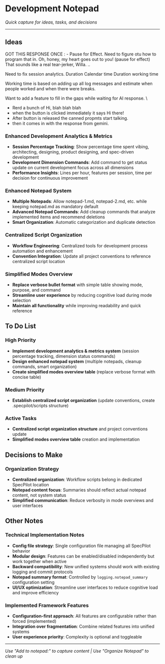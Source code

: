 # Development Notepad

_Quick capture for ideas, tasks, and decisions_

---

## Ideas

GOT THIS RESPONSE ONCE : - Pause for Effect. Need to figure otu how to program that in.
Oh, honey, my heart goes out to you! (pause for effect) That sounds like a real tear-jerker, Willa. ..

Need to fix session analytics.
Duration Calendar time
Duration working time

Working time is based on adding up all log messages and estimate when people worked and when there were breaks.

Want to add a feature to fill in the gaps while waiting for AI response. \

- Rerd a bunch of Hi, blah blah blah
- when the button is clicked immediately it says Hi there!
- After button is released the canned propmts start talking.
- then it comes in with the response from gemini.

### Enhanced Development Analytics & Metrics

- **Session Percentage Tracking**: Show percentage time spent vibing, architecting, designing, product designing, and spec-driven development
- **Development Dimension Commands**: Add command to get status update on current development focus across all dimensions
- **Performance Insights**: Lines per hour, features per session, time per decision for continuous improvement

### Enhanced Notepad System

- **Multiple Notepads**: Allow notepad-1.md, notepad-2.md, etc. while keeping notepad.md as mandatory default
- **Advanced Notepad Commands**: Add cleanup commands that analyze implemented items and recommend deletions
- **Smart Organization**: Automatic categorization and duplicate detection

### Centralized Script Organization

- **Workflow Engineering**: Centralized tools for development process automation and enhancement
- **Convention Integration**: Update all project conventions to reference centralized script location

### Simplified Modes Overview

- **Replace verbose bullet format** with simple table showing mode, purpose, and command
- **Streamline user experience** by reducing cognitive load during mode selection
- **Maintain all functionality** while improving readability and quick reference

## To Do List

### High Priority

- **Implement development analytics & metrics system** (session percentage tracking, dimension status commands)
- **Design enhanced notepad system** (multiple notepads, cleanup commands, smart organization)
- **Create simplified modes overview table** (replace verbose format with concise table)

### Medium Priority

- **Establish centralized script organization** (update conventions, create .specpilot/scripts structure)

### Active Tasks

- **Centralized script organization structure** and project conventions update
- **Simplified modes overview table** creation and implementation

## Decisions to Make

### Organization Strategy

- **Centralized organization**: Workflow scripts belong in dedicated SpecPilot location
- **Notepad content focus**: Summaries should reflect actual notepad content, not system status
- **Simplified communication**: Reduce verbosity in mode overviews and user interfaces

## Other Notes

### Technical Implementation Notes

- **Config file strategy**: Single configuration file managing all SpecPilot behavior
- **Modular design**: Features can be enabled/disabled independently but work together when active
- **Backward compatibility**: New unified systems should work with existing logging and commit protocols
- **Notepad summary format**: Controlled by `logging.notepad_summary` configuration setting
- **UI/UX optimization**: Streamline user interfaces to reduce cognitive load and improve efficiency

### Implemented Framework Features

- **Configuration-first approach**: All features are configurable rather than forced (implemented)
- **Integration over fragmentation**: Combine related features into unified systems
- **User experience priority**: Complexity is optional and toggleable

---

_Use "Add to notepad:" to capture content | Use "Organize Notepad" to clean up_
